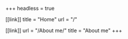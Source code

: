 +++
headless = true

[[link]]
title = "Home"
url = "/"

[[link]]
url = "/About me/"
title = "About me"
+++
